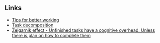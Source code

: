 ## Links
- [Tips for better working](https://www.calnewport.com/blog/2022/02/25/brandon-sandersons-advice-for-doing-hard-things/)
- [Task decomposition](https://praeclarum.org/2022/02/19/hard-problems.html)
- [Zeigarnik effect - Unfinished tasks have a cognitive overhead. Unless there is plan on how to complete them](https://blog.shimin.io/the-zeigarnik-effect-and-todo-lists/)